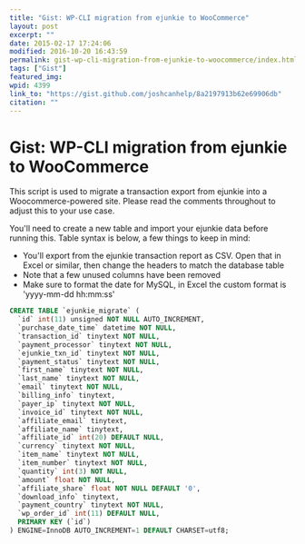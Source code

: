 ```yaml
---
title: "Gist: WP-CLI migration from ejunkie to WooCommerce"
layout: post
excerpt: ""
date: 2015-02-17 17:24:06
modified: 2016-10-20 16:43:59
permalink: gist-wp-cli-migration-from-ejunkie-to-woocommerce/index.html
tags: ["Gist"]
featured_img:
wpid: 4399
link_to: "https://gist.github.com/joshcanhelp/8a2197913b62e69906db"
citation: ""
---
```


# Gist: WP-CLI migration from ejunkie to WooCommerce

This script is used to migrate a transaction export from ejunkie into a Woocommerce-powered site. Please read the comments throughout to adjust this to your use case. 

You'll need to create a new table and import your ejunkie data before running this. Table syntax is below, a few things to keep in mind:

- You'll export from the ejunkie transaction report as CSV. Open that in Excel or similar, then change the headers to match the database table
- Note that a few unused columns have been removed
- Make sure to format the date for MySQL, in Excel the custom format is 'yyyy-mm-dd hh:mm:ss'

```sql
CREATE TABLE `ejunkie_migrate` (
  `id` int(11) unsigned NOT NULL AUTO_INCREMENT,
  `purchase_date_time` datetime NOT NULL,
  `transaction_id` tinytext NOT NULL,
  `payment_processor` tinytext NOT NULL,
  `ejunkie_txn_id` tinytext NOT NULL,
  `payment_status` tinytext NOT NULL,
  `first_name` tinytext NOT NULL,
  `last_name` tinytext NOT NULL,
  `email` tinytext NOT NULL,
  `billing_info` tinytext,
  `payer_ip` tinytext NOT NULL,
  `invoice_id` tinytext NOT NULL,
  `affiliate_email` tinytext,
  `affiliate_name` tinytext,
  `affiliate_id` int(20) DEFAULT NULL,
  `currency` tinytext NOT NULL,
  `item_name` tinytext NOT NULL,
  `item_number` tinytext NOT NULL,
  `quantity` int(3) NOT NULL,
  `amount` float NOT NULL,
  `affiliate_share` float NOT NULL DEFAULT '0',
  `download_info` tinytext,
  `payment_country` tinytext NOT NULL,
  `wp_order_id` int(11) DEFAULT NULL,
  PRIMARY KEY (`id`)
) ENGINE=InnoDB AUTO_INCREMENT=1 DEFAULT CHARSET=utf8;
```
